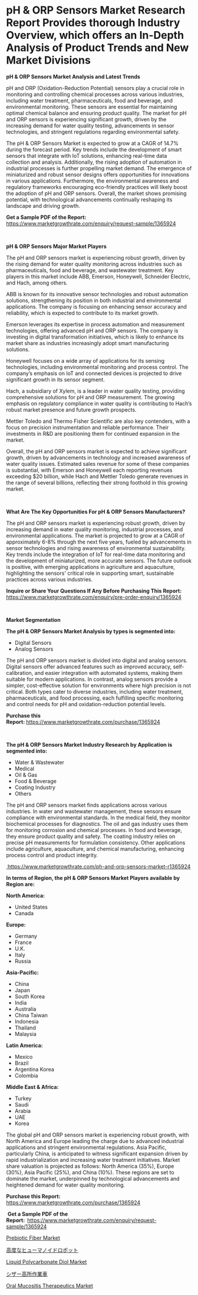 <p><h1>pH & ORP Sensors Market Research Report Provides thorough Industry Overview, which offers an In-Depth Analysis of Product Trends and New Market Divisions</h1></p><p><strong>pH & ORP Sensors Market Analysis and Latest Trends</strong></p>
<p><p>pH and ORP (Oxidation-Reduction Potential) sensors play a crucial role in monitoring and controlling chemical processes across various industries, including water treatment, pharmaceuticals, food and beverage, and environmental monitoring. These sensors are essential for maintaining optimal chemical balance and ensuring product quality. The market for pH and ORP sensors is experiencing significant growth, driven by the increasing demand for water quality testing, advancements in sensor technologies, and stringent regulations regarding environmental safety.</p><p>The pH & ORP Sensors Market is expected to grow at a CAGR of 14.7% during the forecast period. Key trends include the development of smart sensors that integrate with IoT solutions, enhancing real-time data collection and analysis. Additionally, the rising adoption of automation in industrial processes is further propelling market demand. The emergence of miniaturized and robust sensor designs offers opportunities for innovations in various applications. Furthermore, the environmental awareness and regulatory frameworks encouraging eco-friendly practices will likely boost the adoption of pH and ORP sensors. Overall, the market shows promising potential, with technological advancements continually reshaping its landscape and driving growth.</p></p>
<p><strong>Get a Sample PDF of the Report:&nbsp;</strong> <a href="https://www.marketgrowthrate.com/enquiry/request-sample/1365924">https://www.marketgrowthrate.com/enquiry/request-sample/1365924</a></p>
<p>&nbsp;</p>
<p><strong>pH & ORP Sensors Major Market Players</strong></p>
<p><p>The pH and ORP sensors market is experiencing robust growth, driven by the rising demand for water quality monitoring across industries such as pharmaceuticals, food and beverage, and wastewater treatment. Key players in this market include ABB, Emerson, Honeywell, Schneider Electric, and Hach, among others.</p><p>ABB is known for its innovative sensor technologies and robust automation solutions, strengthening its position in both industrial and environmental applications. The company is focusing on enhancing sensor accuracy and reliability, which is expected to contribute to its market growth.</p><p>Emerson leverages its expertise in process automation and measurement technologies, offering advanced pH and ORP sensors. The company is investing in digital transformation initiatives, which is likely to enhance its market share as industries increasingly adopt smart manufacturing solutions.</p><p>Honeywell focuses on a wide array of applications for its sensing technologies, including environmental monitoring and process control. The company’s emphasis on IoT and connected devices is projected to drive significant growth in its sensor segment.</p><p>Hach, a subsidiary of Xylem, is a leader in water quality testing, providing comprehensive solutions for pH and ORP measurement. The growing emphasis on regulatory compliance in water quality is contributing to Hach’s robust market presence and future growth prospects.</p><p>Mettler Toledo and Thermo Fisher Scientific are also key contenders, with a focus on precision instrumentation and reliable performance. Their investments in R&D are positioning them for continued expansion in the market.</p><p>Overall, the pH and ORP sensors market is expected to achieve significant growth, driven by advancements in technology and increased awareness of water quality issues. Estimated sales revenue for some of these companies is substantial, with Emerson and Honeywell each reporting revenues exceeding $20 billion, while Hach and Mettler Toledo generate revenues in the range of several billions, reflecting their strong foothold in this growing market.</p></p>
<p>&nbsp;</p>
<p><strong>What Are The Key Opportunities For pH & ORP Sensors Manufacturers?</strong></p>
<p><p>The pH and ORP sensors market is experiencing robust growth, driven by increasing demand in water quality monitoring, industrial processes, and environmental applications. The market is projected to grow at a CAGR of approximately 6-8% through the next five years, fueled by advancements in sensor technologies and rising awareness of environmental sustainability. Key trends include the integration of IoT for real-time data monitoring and the development of miniaturized, more accurate sensors. The future outlook is positive, with emerging applications in agriculture and aquaculture, highlighting the sensors' critical role in supporting smart, sustainable practices across various industries.</p></p>
<p><strong>Inquire or Share Your Questions If Any Before Purchasing This Report:</strong> <a href="https://www.marketgrowthrate.com/enquiry/pre-order-enquiry/1365924">https://www.marketgrowthrate.com/enquiry/pre-order-enquiry/1365924</a></p>
<p>&nbsp;</p>
<p><strong>Market Segmentation</strong></p>
<p><strong>The pH & ORP Sensors Market Analysis by types is segmented into:</strong></p>
<p><ul><li>Digital Sensors</li><li>Analog Sensors</li></ul></p>
<p><p>The pH and ORP sensors market is divided into digital and analog sensors. Digital sensors offer advanced features such as improved accuracy, self-calibration, and easier integration with automated systems, making them suitable for modern applications. In contrast, analog sensors provide a simpler, cost-effective solution for environments where high precision is not critical. Both types cater to diverse industries, including water treatment, pharmaceuticals, and food processing, each fulfilling specific monitoring and control needs for pH and oxidation-reduction potential levels.</p></p>
<p><strong>Purchase this Report:&nbsp;</strong><a href="https://www.marketgrowthrate.com/purchase/1365924">https://www.marketgrowthrate.com/purchase/1365924</a></p>
<p>&nbsp;</p>
<p><strong>The pH & ORP Sensors Market Industry Research by Application is segmented into:</strong></p>
<p><ul><li>Water & Wastewater</li><li>Medical</li><li>Oil & Gas</li><li>Food & Beverage</li><li>Coating Industry</li><li>Others</li></ul></p>
<p><p>The pH and ORP sensors market finds applications across various industries. In water and wastewater management, these sensors ensure compliance with environmental standards. In the medical field, they monitor biochemical processes for diagnostics. The oil and gas industry uses them for monitoring corrosion and chemical processes. In food and beverage, they ensure product quality and safety. The coating industry relies on precise pH measurements for formulation consistency. Other applications include agriculture, aquaculture, and chemical manufacturing, enhancing process control and product integrity.</p></p>
<p><a href="https://www.marketgrowthrate.com/ph-and-orp-sensors-market-r1365924">&nbsp;https://www.marketgrowthrate.com/ph-and-orp-sensors-market-r1365924</a></p>
<p><strong>In terms of Region, the pH & ORP Sensors Market Players available by Region are:</strong></p>
<p>
    <p> <strong> North America: </strong>
        <ul>
            <li>United States</li>
            <li>Canada</li>
        </ul>
        </p> 
    <p> <strong> Europe: </strong>
        <ul>
            <li>Germany</li>
            <li>France</li>
            <li>U.K.</li>
            <li>Italy</li>
            <li>Russia</li>
        </ul>
        </p> 
    <p> <strong> Asia-Pacific: </strong>
        <ul>
            <li>China</li>
            <li>Japan</li>
            <li>South Korea</li>
            <li>India</li>
            <li>Australia</li>
            <li>China Taiwan</li>
            <li>Indonesia</li>
            <li>Thailand</li>
            <li>Malaysia</li>
        </ul>
        </p> 
    <p> <strong> Latin America: </strong>
        <ul>
            <li>Mexico</li>
            <li>Brazil</li>
            <li>Argentina Korea</li>
            <li>Colombia</li>
        </ul>
        </p> 
    <p> <strong> Middle East & Africa: </strong>
        <ul>
            <li>Turkey</li>
            <li>Saudi</li>
            <li>Arabia</li>
            <li>UAE</li>
            <li>Korea</li>
        </ul>
    </p>
    </p>
<p><p>The global pH and ORP sensors market is experiencing robust growth, with North America and Europe leading the charge due to advanced industrial applications and stringent environmental regulations. Asia Pacific, particularly China, is anticipated to witness significant expansion driven by rapid industrialization and increasing water treatment initiatives. Market share valuation is projected as follows: North America (35%), Europe (30%), Asia Pacific (25%), and China (10%). These regions are set to dominate the market, underpinned by technological advancements and heightened demand for water quality monitoring.</p></p>
<p><strong>Purchase this Report: </strong><a href="https://www.marketgrowthrate.com/purchase/1365924">https://www.marketgrowthrate.com/purchase/1365924</a></p>
<p>&nbsp;<strong>Get a Sample PDF of the Report:&nbsp;&nbsp;</strong><a href="https://www.marketgrowthrate.com/enquiry/request-sample/1365924">https://www.marketgrowthrate.com/enquiry/request-sample/1365924</a></p>
<p><strong></strong></p>
<p><p><a href="https://www.linkedin.com/pulse/global-prebiotic-fiber-market-trends-analysis-future-1w8ac">Prebiotic Fiber Market</a></p><p><a href="https://medium.com/@lionelmohr1/%E9%9D%A9%E6%96%B0%E3%81%AE%E6%9C%AA%E6%9D%A5-%E3%82%B0%E3%83%AD%E3%83%BC%E3%83%90%E3%83%AB%E5%85%88%E9%80%B2%E3%83%92%E3%83%A5%E3%83%BC%E3%83%9E%E3%83%8E%E3%82%A4%E3%83%89%E3%83%AD%E3%83%9C%E3%83%83%E3%83%88%E5%B8%82%E5%A0%B4%E3%81%AE%E6%88%90%E9%95%B7%E3%81%A8%E6%A9%9F%E4%BC%9A-2024%E5%B9%B4-2031%E5%B9%B4-e305d33c4a23">高度なヒューマノイドロボット</a></p><p><a href="https://issuu.com/reportprime-2/docs/liquid-polycarbonate-diol-market-si_22cf09de7c7d78">Liquid Polycarbonate Diol Market</a></p><p><a href="https://medium.com/@lionelmohr1/%E3%82%B9%E3%82%AD%E3%83%A3%E3%82%B5%E3%83%BC%E3%82%A8%E3%82%A2%E3%83%AA%E3%82%A2%E3%83%AB%E3%83%AF%E3%83%BC%E3%82%AF%E3%83%93%E3%83%BC%E3%82%AF%E3%83%AB%E5%B8%82%E5%A0%B4-%E7%94%A3%E6%A5%AD%E3%81%AE%E7%8A%B6%E6%B3%81-%E6%88%90%E9%95%B7%E3%81%AE%E8%BB%8C%E8%B7%A1%E3%81%8A%E3%82%88%E3%81%B3%E4%B8%96%E7%95%8C%E5%B8%82%E5%A0%B4-70a14759d5e9">シザー高所作業車</a></p><p><a href="https://medium.com/@melliestracke2023/global-oral-mucositis-therapeutics-industry-types-applications-market-players-regional-growth-cafdc6aafd42?postPublishedType=repub">Oral Mucositis Therapeutics Market</a></p></p>